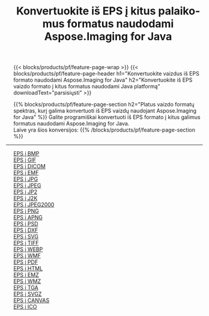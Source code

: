﻿---
title: Konvertuokite iš EPS į kitus palaikomus formatus naudodami Aspose.Imaging for Java 
weight: 3920
url: /lt/java/conversion/from/eps 
lang: lt
langdirlevel: 2
locales: zh-hans,ja,it,ru,de,es,fr,nl,id,lt,pl,pt,vi,tr,ko,zh-hant,ar,hi,th,sv,cs,uk,he
description: „Aspose.Imaging“ gali lengvai konvertuoti iš EPS į kitus formatus naudojant „Java“ platformą
---

{{< blocks/products/pf/feature-page-wrap >}}
{{< blocks/products/pf/feature-page-header h1="Konvertuokite vaizdus iš EPS formato naudodami Aspose.Imaging for Java" h2="Konvertuokite iš EPS vaizdo formato į kitus formatus naudodami Java platformą" downloadText="parsisiųsti" >}}


{{% blocks/products/pf/feature-page-section  h2="Platus vaizdo formatų spektras, kurį galima konvertuoti iš EPS vaizdų naudojant Aspose.Imaging for Java" %}}
Galite programiškai konvertuoti iš EPS formato į kitus galimus formatus naudodami
Aspose.Imaging for Java.
<br/>
Laive yra šios konversijos:
{{% /blocks/products/pf/feature-page-section %}}
<div class="container-fluid productfamilypage bg-gray">
    <div class="convertypes bg-gray agp-content section">
        <div class="container">
		<hr style="margin-left:-20px;"/>
		<div class="row other-converters">
		    <div class='col-md-2 other-converter remove-lp remove-rp'><a href="/imaging/lt/java/conversion/eps-to-bmp" >EPS į BMP</a></div><div class='col-md-2 other-converter remove-lp remove-rp'><a href="/imaging/lt/java/conversion/eps-to-gif" >EPS į GIF</a></div><div class='col-md-2 other-converter remove-lp remove-rp'><a href="/imaging/lt/java/conversion/eps-to-dicom" >EPS į DICOM</a></div><div class='col-md-2 other-converter remove-lp remove-rp'><a href="/imaging/lt/java/conversion/eps-to-emf" >EPS į EMF</a></div><div class='col-md-2 other-converter remove-lp remove-rp'><a href="/imaging/lt/java/conversion/eps-to-jpg" >EPS į JPG</a></div><div class='col-md-2 other-converter remove-lp remove-rp'><a href="/imaging/lt/java/conversion/eps-to-jpeg" >EPS į JPEG</a></div><div class='col-md-2 other-converter remove-lp remove-rp'><a href="/imaging/lt/java/conversion/eps-to-jp2" >EPS į JP2</a></div><div class='col-md-2 other-converter remove-lp remove-rp'><a href="/imaging/lt/java/conversion/eps-to-j2k" >EPS į J2K</a></div><div class='col-md-2 other-converter remove-lp remove-rp'><a href="/imaging/lt/java/conversion/eps-to-jpeg2000" >EPS į JPEG2000</a></div><div class='col-md-2 other-converter remove-lp remove-rp'><a href="/imaging/lt/java/conversion/eps-to-png" >EPS į PNG</a></div><div class='col-md-2 other-converter remove-lp remove-rp'><a href="/imaging/lt/java/conversion/eps-to-apng" >EPS į APNG</a></div><div class='col-md-2 other-converter remove-lp remove-rp'><a href="/imaging/lt/java/conversion/eps-to-psd" >EPS į PSD</a></div><div class='col-md-2 other-converter remove-lp remove-rp'><a href="/imaging/lt/java/conversion/eps-to-dxf" >EPS į DXF</a></div><div class='col-md-2 other-converter remove-lp remove-rp'><a href="/imaging/lt/java/conversion/eps-to-svg" >EPS į SVG</a></div><div class='col-md-2 other-converter remove-lp remove-rp'><a href="/imaging/lt/java/conversion/eps-to-tiff" >EPS į TIFF</a></div><div class='col-md-2 other-converter remove-lp remove-rp'><a href="/imaging/lt/java/conversion/eps-to-webp" >EPS į WEBP</a></div><div class='col-md-2 other-converter remove-lp remove-rp'><a href="/imaging/lt/java/conversion/eps-to-wmf" >EPS į WMF</a></div><div class='col-md-2 other-converter remove-lp remove-rp'><a href="/imaging/lt/java/conversion/eps-to-pdf" >EPS į PDF</a></div><div class='col-md-2 other-converter remove-lp remove-rp'><a href="/imaging/lt/java/conversion/eps-to-html" >EPS į HTML</a></div><div class='col-md-2 other-converter remove-lp remove-rp'><a href="/imaging/lt/java/conversion/eps-to-emz" >EPS į EMZ</a></div><div class='col-md-2 other-converter remove-lp remove-rp'><a href="/imaging/lt/java/conversion/eps-to-wmz" >EPS į WMZ</a></div><div class='col-md-2 other-converter remove-lp remove-rp'><a href="/imaging/lt/java/conversion/eps-to-tga" >EPS į TGA</a></div><div class='col-md-2 other-converter remove-lp remove-rp'><a href="/imaging/lt/java/conversion/eps-to-svgz" >EPS į SVGZ</a></div><div class='col-md-2 other-converter remove-lp remove-rp'><a href="/imaging/lt/java/conversion/eps-to-canvas" >EPS į CANVAS</a></div><div class='col-md-2 other-converter remove-lp remove-rp'><a href="/imaging/lt/java/conversion/eps-to-ico" >EPS į ICO</a></div>
                </div>
        </div>
    </div>
</div>
<br/>

